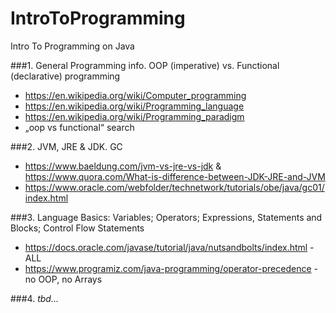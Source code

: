 # IntroToProgramming
Intro To Programming on Java

###1. General Programming info. OOP (imperative) vs. Functional (declarative) programming
  - https://en.wikipedia.org/wiki/Computer_programming
  - https://en.wikipedia.org/wiki/Programming_language
  - https://en.wikipedia.org/wiki/Programming_paradigm
  - „oop vs functional“ search

###2. JVM, JRE & JDK. GC
  - https://www.baeldung.com/jvm-vs-jre-vs-jdk & https://www.quora.com/What-is-difference-between-JDK-JRE-and-JVM
  - https://www.oracle.com/webfolder/technetwork/tutorials/obe/java/gc01/index.html

###3. Language Basics: Variables; Operators; Expressions, Statements and Blocks; Control Flow Statements
  - https://docs.oracle.com/javase/tutorial/java/nutsandbolts/index.html - ALL
  - https://www.programiz.com/java-programming/operator-precedence - no OOP, no Arrays

###4. _tbd..._
